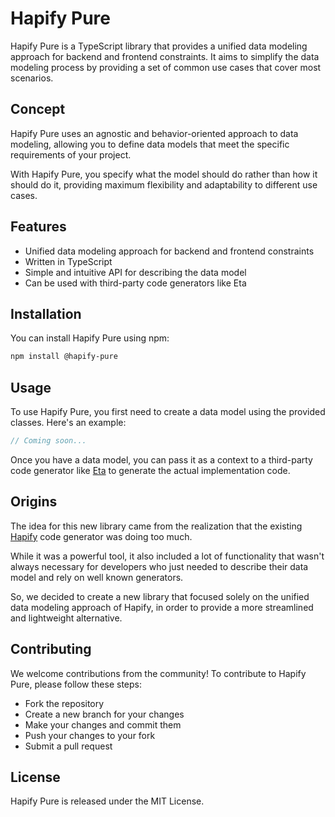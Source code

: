 # Hapify Pure

Hapify Pure is a TypeScript library that provides a unified data modeling approach for backend and frontend constraints.
It aims to simplify the data modeling process by providing a set of common use cases that cover most scenarios.

## Concept

Hapify Pure uses an agnostic and behavior-oriented approach to data modeling, 
allowing you to define data models that meet the specific requirements of your project. 

With Hapify Pure, you specify what the model should do rather than how it should do it, 
providing maximum flexibility and adaptability to different use cases.

## Features

- Unified data modeling approach for backend and frontend constraints
- Written in TypeScript
- Simple and intuitive API for describing the data model
- Can be used with third-party code generators like Eta

## Installation

You can install Hapify Pure using npm:

```bash
npm install @hapify-pure
```

## Usage

To use Hapify Pure, you first need to create a data model using the provided classes. Here's an example:

```typescript
// Coming soon...
```

Once you have a data model, you can pass it as a context to a third-party code generator like [Eta](https://eta.js.org/) to generate the actual implementation code.

## Origins

The idea for this new library came from the realization that the existing [Hapify](https://github.com/hapify/hapify) code generator was doing too much.

While it was a powerful tool, it also included a lot of functionality that wasn't always necessary for developers who just needed to describe their data model and rely on well known generators.

So, we decided to create a new library that focused solely on the unified data modeling approach of Hapify, in order to provide a more streamlined and lightweight alternative.

## Contributing

We welcome contributions from the community! To contribute to Hapify Pure, please follow these steps:

- Fork the repository
- Create a new branch for your changes
- Make your changes and commit them
- Push your changes to your fork
- Submit a pull request

## License

Hapify Pure is released under the MIT License.
